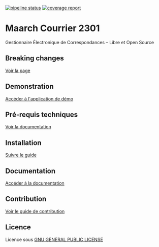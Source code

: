 [![pipeline status](https://labs.maarch.org/%{project_path}/badges/%{default_branch}/pipeline.svg)](https://labs.maarch.org/%{project_path}/-/commits/main)
[![coverage report](https://labs.maarch.org/maarch/MaarchCourrier/badges/develop/coverage.svg)](https://labs.maarch.org/%{project_path}/-/commits/main)


# Maarch Courrier 2301
Gestionnaire Électronique de Correspondances – Libre et Open Source

## Breaking changes
[Voir la page](https://docs.maarch.org/gitbook/html/MaarchCourrier/2301/guat/guat_migration/home.html)

## Demonstration
[Accéder à l'application de démo](http://demo.maarchcourrier.com/)

## Pré-requis techniques
[Voir la documentation](https://docs.maarch.org/MaarchCourrier/2301/guat/guat_prerequisites/home.html)

## Installation
[Suivre le guide](https://docs.maarch.org/MaarchCourrier/2301/guat/guat_installation/debian.html)

## Documentation
[Accéder à la documentation](https://docs.maarch.org/MaarchCourrier/2301)

## Contribution
[Voir le guide de contribution](https://labs.maarch.org/maarch/MaarchCourrier/blob/main/CONTRIBUTING.md)

## Licence
Licence sous [GNU GENERAL PUBLIC LICENSE](https://labs.maarch.org/maarch/MaarchCourrier/blob/main/LICENSE.txt) 
